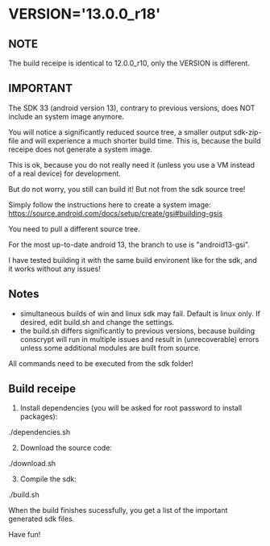 VERSION='13.0.0_r18'
====================

NOTE
----

The build receipe is identical to 12.0.0_r10, only the VERSION is different.

IMPORTANT
---------
The SDK 33 (android version 13), contrary to previous versions, does NOT include
an system image anymore. 

You will notice a significantly reduced source tree, a smaller output sdk-zip-file 
and will experience a much shorter build time. This is, because the build receipe
does not generate a system image.

This is ok, because you do not really need it (unless you use a VM instead of a 
real device) for development.

But do not worry, you still can build it! But not from the sdk source tree!

Simply follow the instructions here to create a system image:
https://source.android.com/docs/setup/create/gsi#building-gsis

You need to pull a different source tree.

For the most up-to-date android 13, the branch to use is "android13-gsi".

I have tested building it with the same build environent like for the sdk, and
it works without any issues!


Notes
-----

- simultaneous builds of win and linux sdk may fail. Default is linux only. If desired, edit build.sh and change the settings.
- the build.sh differs significantly to previous versions, because building 
conscrypt will run in multiple issues and result in (unrecoverable) errors unless 
some additional modules are built from source.

All commands need to be executed from the sdk folder!

Build receipe
-------------

1) Install dependencies (you will be asked for root password to install packages):

./dependencies.sh

2) Download the source code:

./download.sh

3) Compile the sdk:

./build.sh

When the build finishes sucessfully, you get a list of the important generated sdk files.

Have fun!
